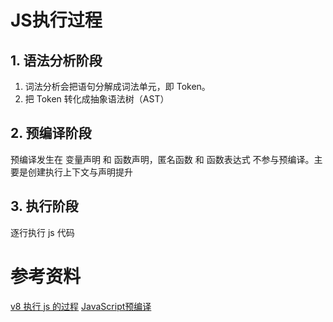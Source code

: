 # JS执行过程
## 1. 语法分析阶段
1. 词法分析会把语句分解成词法单元，即 Token。
2. 把 Token 转化成抽象语法树（AST）

## 2. 预编译阶段
预编译发生在 变量声明 和 函数声明，匿名函数 和 函数表达式 不参与预编译。主要是创建执行上下文与声明提升

## 3. 执行阶段
逐行执行 js 代码

# 参考资料
[v8 执行 js 的过程](https://www.zoo.team/article/the-process-of-executing-js-in-v8)
[JavaScript预编译](https://zhuanlan.zhihu.com/p/50236805)
